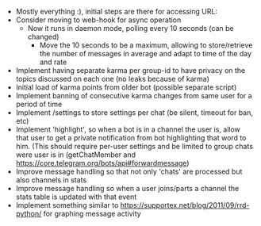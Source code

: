 - Mostly everything :), initial steps are there for accessing URL:
- Consider moving to web-hook for async operation
    - Now it runs in daemon mode, polling every 10 seconds (can be
      changed)
        - Move the 10 seconds to be a maximum, allowing to
         store/retrieve the number of messages in average and adapt to
         time of the day and rate
- Implement having separate karma per group-id to have privacy on the
  topics discussed on each one (no leaks because of karma)
- Initial load of karma points from older bot (possible separate script)
- Implement banning of consecutive karma changes from same user for a
  period of time
- Implement /settings to store settings per chat (be silent, timeout
  for ban, etc)
- Implement 'highlight', so when a bot is in a channel the user is,
  allow that user to get a private notification from bot highlighting
  that word to him. (This should require per-user settings and be
  limited to group chats were user is in (getChatMember and
  https://core.telegram.org/bots/api#forwardmessage)
- Improve message handling so that not only 'chats' are processed but also 
  channels in stats
- Improve message handling so when a user joins/parts a channel the stats 
  table is updated with that event
- Implement something similar to
  <https://supportex.net/blog/2011/09/rrd-python/> for graphing message activity